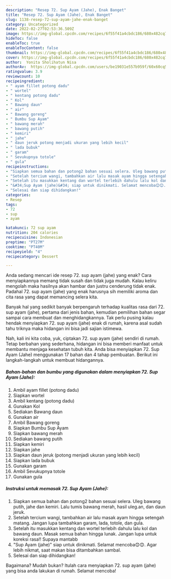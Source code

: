 ```yaml
---
description: "Resep 72. Sup Ayam (Jahe), Enak Banget"
title: "Resep 72. Sup Ayam (Jahe), Enak Banget"
slug: 1138-resep-72-sup-ayam-jahe-enak-banget
category: Uncategorized
date: 2022-02-27T02:53:36.509Z
image: https://img-global.cpcdn.com/recipes/6f55f41a4cbdc186/680x482cq70/72-sup-ayam-jahe-foto-resep-utama.jpg
hideToc: false
enableToc: true
enableTocContent: false
thumbnail: https://img-global.cpcdn.com/recipes/6f55f41a4cbdc186/680x482cq70/72-sup-ayam-jahe-foto-resep-utama.jpg
cover: https://img-global.cpcdn.com/recipes/6f55f41a4cbdc186/680x482cq70/72-sup-ayam-jahe-foto-resep-utama.jpg
author:  Yonita Sholihatun Nisa
authorAv:  https://img-global.cpcdn.com/users/be19031e557b959f/60x60cq50/avatar.jpg
ratingvalue: 3.9
reviewcount: 10
recipeingredient:
- " ayam fillet potong dadu"
- " wortel"
- " kentang potong dadu"
- " Kol"
- " Bawang daun"
- " air"
- " Bawang goreng"
- " Bumbu Sup Ayam"
- " bawang merah"
- " bawang putih"
- " kemiri"
- " jahe"
- " daun jeruk potong menjadi ukuran yang lebih kecil"
- " lada bubuk"
- " garam"
- " Sevukupnya totole"
- " gula"
recipeinstructions:
- "Siapkan semua bahan dan potong2 bahan sesuai selera. Uleg bawang putih, jahe dan kemiri. Lalu tumis bawang merah, hasil uleg.an, dan daun jeruk."
- "Setelah tercium wangi, tambahkan air lalu masak ayam hingga setengah matang. Jangan lupa tambahkan garam, lada, totole, dan gula."
- "Setelah itu masukkan kentang dan wortel terlebih dahulu lalu kol dan bawang daun. Masak semua bahan hingga lunak. Jangan lupa untuk koreksi rasa!! Supaya mantabb"
- "&#34;Sup Ayam (jahe)&#34; siap untuk dinikmati. Selamat mencoba😊😊. Agar lebih nikmat, saat makan bisa ditambahkan sambal."
- "Selesai dan siap dihidangkan!"
categories:
- Resep
tags:
- 72
- sup
- ayam

katakunci: 72 sup ayam 
nutrition: 204 calories
recipecuisine: Indonesian
preptime: "PT27M"
cooktime: "PT40M"
recipeyield: "4"
recipecategory: Dessert

---
```



Anda sedang mencari ide resep 72. sup ayam (jahe) yang enak? Cara menyiapkannya memang tidak susah dan tidak juga mudah. Kalau keliru mengolah maka hasilnya akan hambar dan justru cenderung tidak enak. Padahal 72. sup ayam (jahe) yang enak harusnya sih memiliki aroma dan cita rasa yang dapat memancing selera kita.




Banyak hal yang sedikit banyak berpengaruh terhadap kualitas rasa dari 72. sup ayam (jahe), pertama dari jenis bahan, kemudian pemilihan bahan segar sampai cara membuat dan menghidangkannya. Tak perlu pusing kalau hendak menyiapkan 72. sup ayam (jahe) enak di rumah, karena asal sudah tahu triknya maka hidangan ini bisa jadi sajian istimewa.


Nah, kali ini kita coba, yuk, ciptakan 72. sup ayam (jahe) sendiri di rumah. Tetap berbahan yang sederhana, hidangan ini bisa memberi manfaat untuk membantu menjaga kesehatan tubuh kita. Anda bisa menyiapkan 72. Sup Ayam (Jahe) menggunakan 17 bahan dan 4 tahap pembuatan. Berikut ini langkah-langkah untuk membuat hidangannya.

<!--inarticleads1-->

##### Bahan-bahan dan bumbu yang digunakan dalam menyiapkan 72. Sup Ayam (Jahe):

1. Ambil  ayam fillet (potong dadu)
1. Siapkan  wortel
1. Ambil  kentang (potong dadu)
1. Gunakan  Kol
1. Sediakan  Bawang daun
1. Gunakan  air
1. Ambil  Bawang goreng
1. Siapkan  Bumbu Sup Ayam
1. Siapkan  bawang merah
1. Sediakan  bawang putih
1. Siapkan  kemiri
1. Siapkan  jahe
1. Siapkan  daun jeruk (potong menjadi ukuran yang lebih kecil)
1. Siapkan  lada bubuk
1. Gunakan  garam
1. Ambil  Sevukupnya totole
1. Gunakan  gula




<!--inarticleads2-->

##### Instruksi untuk memasak 72. Sup Ayam (Jahe):

1. Siapkan semua bahan dan potong2 bahan sesuai selera. Uleg bawang putih, jahe dan kemiri. Lalu tumis bawang merah, hasil uleg.an, dan daun jeruk.
1. Setelah tercium wangi, tambahkan air lalu masak ayam hingga setengah matang. Jangan lupa tambahkan garam, lada, totole, dan gula.
1. Setelah itu masukkan kentang dan wortel terlebih dahulu lalu kol dan bawang daun. Masak semua bahan hingga lunak. Jangan lupa untuk koreksi rasa!! Supaya mantabb
1. &#34;Sup Ayam (jahe)&#34; siap untuk dinikmati. Selamat mencoba😊😊. Agar lebih nikmat, saat makan bisa ditambahkan sambal.
1. Selesai dan siap dihidangkan!



Bagaimana? Mudah bukan? Itulah cara menyiapkan 72. sup ayam (jahe) yang bisa anda lakukan di rumah. Selamat mencoba!
